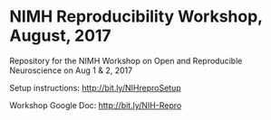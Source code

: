 # NIMH Reproducibility Workshop, August, 2017
Repository for the NIMH Workshop on Open and Reproducible Neuroscience on Aug 1 &amp; 2, 2017

Setup instructions:
http://bit.ly/NIHreproSetup

Workshop Google Doc:
http://bit.ly/NIH-Repro

